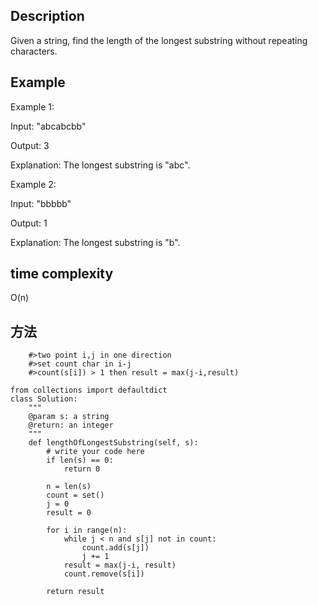 ## Description
Given a string, find the length of the longest substring without repeating characters.

## Example
Example 1:

Input: "abcabcbb"

Output: 3

Explanation: The longest substring is "abc".

Example 2:

Input: "bbbbb"

Output: 1

Explanation: The longest substring is "b".

## time complexity 
O(n)


## 方法
        #>two point i,j in one direction
        #>set count char in i-j
        #>count(s[i]) > 1 then result = max(j-i,result)
```
from collections import defaultdict
class Solution:
    """
    @param s: a string
    @return: an integer
    """
    def lengthOfLongestSubstring(self, s):
        # write your code here
        if len(s) == 0:
            return 0

        n = len(s)
        count = set()
        j = 0
        result = 0
        
        for i in range(n):
            while j < n and s[j] not in count:
                count.add(s[j])
                j += 1
            result = max(j-i, result)
            count.remove(s[i])
                        
        return result
```
